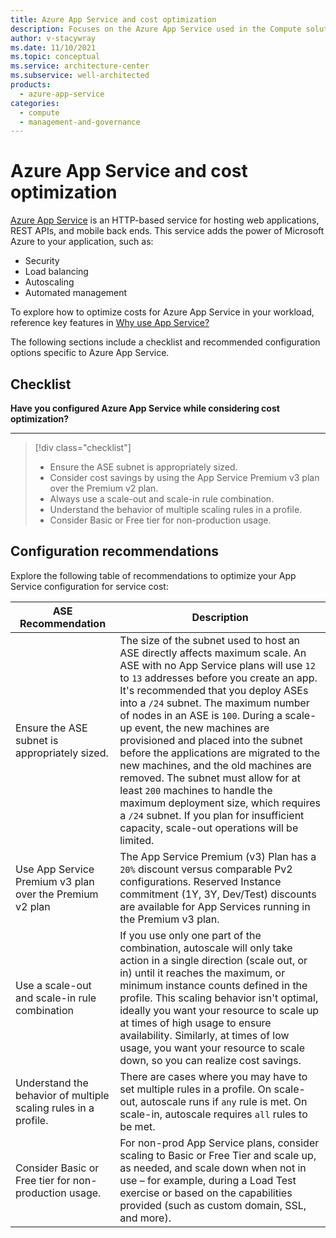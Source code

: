 ```yaml
---
title: Azure App Service and cost optimization
description: Focuses on the Azure App Service used in the Compute solution to provide best-practice, configuration recommendations, and design considerations related to Service Cost Optimization.
author: v-stacywray
ms.date: 11/10/2021
ms.topic: conceptual
ms.service: architecture-center
ms.subservice: well-architected
products:
  - azure-app-service
categories:
  - compute
  - management-and-governance
---
```


# Azure App Service and cost optimization

[Azure App Service](/azure/app-service/overview) is an HTTP-based service for hosting web applications, REST APIs, and mobile back ends. This service adds the power of Microsoft Azure to your application, such as:

- Security
- Load balancing
- Autoscaling
- Automated management

To explore how to optimize costs for Azure App Service in your workload, reference key features in [Why use App Service?](/azure/app-service/overview#why-use-app-service)

The following sections include a checklist and recommended configuration options specific to Azure App Service.

## Checklist

**Have you configured Azure App Service while considering cost optimization?**
***

> [!div class="checklist"]
> - Ensure the ASE subnet is appropriately sized.
> - Consider cost savings by using the App Service Premium v3 plan over the Premium v2 plan.
> - Always use a scale-out and scale-in rule combination.
> - Understand the behavior of multiple scaling rules in a profile.
> - Consider Basic or Free tier for non-production usage.

## Configuration recommendations

Explore the following table of recommendations to optimize your App Service configuration for service cost:

|ASE Recommendation|Description|
|------------------|------------|
|Ensure the ASE subnet is appropriately sized.|The size of the subnet used to host an ASE directly affects maximum scale. An ASE with no App Service plans will use `12` to `13` addresses before you create an app. It's recommended that you deploy ASEs into a `/24` subnet. The maximum number of nodes in an ASE is `100`. During a scale-up event, the new machines are provisioned and placed into the subnet before the applications are migrated to the new machines, and the old machines are removed. The subnet must allow for at least `200` machines to handle the maximum deployment size, which requires a `/24` subnet. If you plan for insufficient capacity, scale-out operations will be limited.|
|Use App Service Premium v3 plan over the Premium v2 plan|The App Service Premium (v3) Plan has a `20%` discount versus comparable Pv2 configurations. Reserved Instance commitment (1Y, 3Y, Dev/Test) discounts are available for App Services running in the Premium v3 plan.|
|Use a scale-out and scale-in rule combination|If you use only one part of the combination, autoscale will only take action in a single direction (scale out, or in) until it reaches the maximum, or minimum instance counts defined in the profile. This scaling behavior isn't optimal, ideally you want your resource to scale up at times of high usage to ensure availability. Similarly, at times of low usage, you want your resource to scale down, so you can realize cost savings.|
|Understand the behavior of multiple scaling rules in a profile.|There are cases where you may have to set multiple rules in a profile. On scale-out, autoscale runs if `any` rule is met. On scale-in, autoscale requires `all` rules to be met.|
|Consider Basic or Free tier for non-production usage.|For non-prod App Service plans, consider scaling to Basic or Free Tier and scale up, as needed, and scale down when not in use – for example, during a Load Test exercise or based on the capabilities provided (such as custom domain, SSL, and more).|